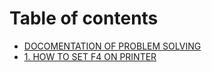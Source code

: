 # Table of contents

* [DOCOMENTATION OF PROBLEM SOLVING](README.md)
* [1. HOW TO SET F4 ON PRINTER](1.-how-to-set-f4-on-printer.md)
